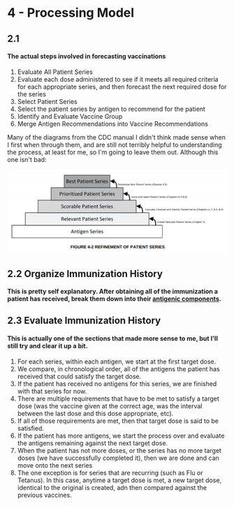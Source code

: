 # 4 - Processing Model
## 2.1
#### The actual steps involved in forecasting vaccinations
1. Evaluate All Patient Series
2. Evaluate each dose administered to see if it meets all required criteria for each appropriate series, and then forecast the next required dose for the series
3. Select Patient Series
4. Select the patient series by antigen to recommend for the patient
5. Identify and Evaluate Vaccine Group
6. Merge Antigen Recommendations into Vaccine Recommendations

Many of the diagrams from the CDC manual I didn't think made sense when I first when through them, and are still not terribly helpful to understanding the process, at least for me, so I'm going to leave them out. Although this one isn't bad:

![Figure ](images/4-2%20Refinement%20of%20Patient%20Series)

## 2.2 Organize Immunization History
#### This is pretty self explanatory. After obtaining all of the immunization a patient has received, break them down into their [antigenic components](lib/features/immunizationForecast/data/datasources/scheduleSupportingData/cvxToAntigenMap.json). 

## 2.3 Evaluate Immunization History
#### This is actually one of the sections that made more sense to me, but I'll still try and clear it up a bit.
1. For each series, within each antigen, we start at the first target dose. 
2. We compare, in chronological order, all of the antigens the patient has received that could satisfy the target dose.
3. If the patient has received no antigens for this series, we are finished with that series for now.
4. There are multiple requirements that have to be met to satisfy a target dose (was the vaccine given at the correct age, was the interval between the last dose and this dose appropriate, etc).
5. If all of those requirements are met, then that target dose is said to be satisfied.
6. If the patient has more antigens, we start the process over and evaluate the antigens remaining against the next target dose.
7. When the patient has not more doses, or the series has no more target doses (we have successfully completed it), then we are done and can move onto the next series
8. The one exception is for series that are recurring (such as Flu or Tetanus). In this case, anytime a target dose is met, a new target dose, identical to the original is created, adn then compared against the previous vaccines.
